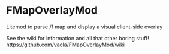 # FMapOverlayMod
Litemod to parse /f map and display a visual client-side overlay

See the wiki for information and all that other boring stuff! https://github.com/vacla/FMapOverlayMod/wiki
